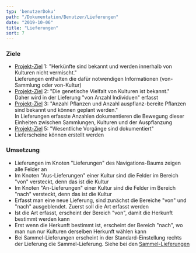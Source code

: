 ```yaml
---
typ: 'benutzerDoku'
path: "/Dokumentation/Benutzer/Lieferungen"
date: "2019-10-06"
title: "Lieferungen"
sort: 7
---
```


### Ziele
- [Projekt-Ziel](/Dokumentation/Benutzer/Ziele) 1: "Herkünfte sind bekannt und werden innerhalb von Kulturen nicht vermischt."<br/>
  Lieferungen enthalten die dafür notwendigen Informationen (von-Sammlung oder von-Kultur)
- [Projekt-Ziel](/Dokumentation/Benutzer/Ziele) 2: "Die genetische Vielfalt von Kulturen ist bekannt."<br/>
  Daher wird in der Lieferung "von Anzahl Individuen" erfasst
- [Projekt-Ziel](/Dokumentation/Benutzer/Ziele) 3: "Anzahl Pflanzen und Anzahl auspflanz-bereite Pflanzen sind bekannt und können geplant werden."<br/>
  In Lieferungen erfasste Anzahlen dokumentieren die Bewegung dieser Einheiten zwischen Sammlungen, Kulturen und der Auspflanzung
- [Projekt-Ziel](/Dokumentation/Benutzer/Ziele) 5: "Wesentliche Vorgänge sind dokumentiert"
- Lieferscheine können erstellt werden

### Umsetzung
- Lieferungen im Knoten "Lieferungen" des Navigations-Baums zeigen alle Felder an
- Im Knoten "Aus-Lieferungen" einer Kultur sind die Felder im Bereich "von" versteckt, denn das ist die Kultur
- Im Knoten "An-Lieferungen" einer Kultur sind die Felder im Bereich "nach" versteckt, denn das ist die Kultur
- Erfasst man eine neue Lieferung, sind zunächst die Bereiche "von" und "nach" ausgeblendet. Zuerst soll die Art erfasst werden
- Ist die Art erfasst, erscheint der Bereich "von", damit die Herkunft bestimmt werden kann
- Erst wenn die Herkunft bestimmt ist, erscheint der Bereich "nach", wo man nun nur Kulturen derselben Herkunft wählen kann
- Bei Sammel-Lieferungen erscheint in der Standard-Einstellung rechts der Lieferung die Sammel-Lieferung. Siehe bei den [Sammel-Lieferungen](/Dokumentation/Benutzer/Sammel-Lieferungen)